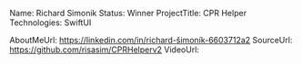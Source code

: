 Name: Richard Simonik
Status: Winner
ProjectTitle: CPR Helper
Technologies: SwiftUI

AboutMeUrl: https://linkedin.com/in/richard-šimoník-6603712a2
SourceUrl: https://github.com/risasim/CPRHelperv2
VideoUrl:

<!---
EXAMPLE
Name<required>: John Appleseed
Status<required>: Submitted <or> Winner <or> Distinguished <or> Rejected
ProjectTitle: The Accessibility Rose
Technologies<4 maximum>: SwiftUI, RealityKit, CoreGraphic 

AboutMeUrl: https://linkedin.com/in/johnappleseed <
SourceUrl: https://github.com/johnappleseed/wwdc2025
VideoUrl: https://youtu.be/ABCDE123456

Please note that only Name and Status are mandatory fields. The other fields are optional.
-->
